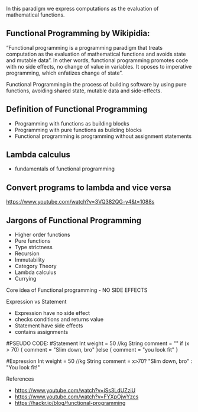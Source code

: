 In this paradigm we express computations as the evaluation of mathematical functions.

## Functional Programming by Wikipidia:
“Functional programming is a programming paradigm that treats computation as the evaluation of mathematical functions and avoids state and mutable data”. In other words, functional programming promotes code with no side effects, no change of value in variables. It oposes to imperative programming, which enfatizes change of state”.


Functional Programming in the process of building software by using pure functions, avoiding shared state, mutable data and side-effects.


## Definition of Functional Programming
- Programming with functions as building blocks
- Programming with pure functions as building blocks
- Functional programming is programming without assignment statements

## Lambda calculus 
- fundamentals of functional programming


## Convert programs to lambda and vice versa
https://www.youtube.com/watch?v=3VQ382QG-y4&t=1088s


## Jargons of Functional Programming
- Higher order functions
- Pure functions
- Type strictness
- Recursion
- Immutability
- Category Theory
- Lambda calculus
- Currying


Core idea of Functional programming  - NO SIDE EFFECTS




Expression vs Statement
- Expression have no side effect
- checks conditions and returns value
- Statement have side effects
- contains assignments


#PSEUDO CODE:
#Statement
Int weight = 50 //kg
String comment = ""
if (x > 70) {
    comment = "Slim down, bro"
}else {
    comment = "you look fit"
}

#Expression
Int weight = 50 //kg
String comment = x>70? "Slim down, bro" : "You look fit!"



References 
- https://www.youtube.com/watch?v=iSs3LdUZziU
- https://www.youtube.com/watch?v=FYXpOjwYzcs
- https://hackr.io/blog/functional-programming
